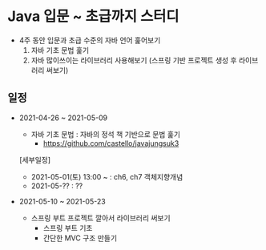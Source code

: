 # Java 입문 ~ 초급까지 스터디
- 4주 동안 입문과 초급 수준의 자바 언어 훑어보기
  1) 자바 기초 문법 훑기
  2) 자바 많이쓰이는 라이브러리 사용해보기 (스프링 기반 프로젝트 생성 후 라이브러리 써보기)

## 일정
- 2021-04-26 ~ 2021-05-09
  - 자바 기초 문법 : 자바의 정석 책 기반으로 문법 훑기  
    - https://github.com/castello/javajungsuk3
    
  [세부일정]
  - 2021-05-01(토) 13:00 ~ : ch6, ch7 객체지향개념
  - 2021-05-?? : ??

- 2021-05-10 ~ 2021-05-23
  - 스프링 부트 프로젝트 깔아서 라이브러리 써보기
    - 스프링 부트 기초
    - 간단한 MVC 구조 만들기
